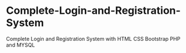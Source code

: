 # Complete-Login-and-Registration-System
Complete Login and Registration System with HTML CSS Bootstrap PHP and MYSQL 
